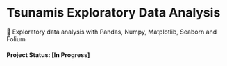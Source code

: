 # Tsunamis Exploratory Data Analysis
🌊 Exploratory data analysis with Pandas, Numpy, Matplotlib, Seaborn and Folium

#### Project Status: [In Progress]

